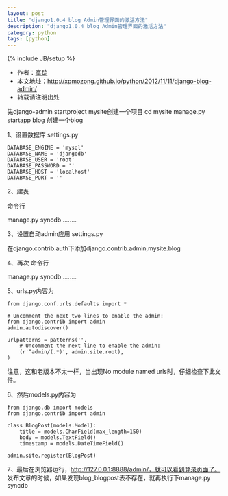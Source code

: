 ```yaml
---
layout: post
title: "django1.0.4 blog Admin管理界面的激活方法"
description: "django1.0.4 blog Admin管理界面的激活方法"
category: python
tags: [python]
---
```

{% include JB/setup %}

*	作者：<a href="http://weibo.com/xpmozong" target="blank">寞踪</a>
*	本文地址：http://xpmozong.github.io/python/2012/11/11/django-blog-admin/
*	转载请注明出处

先django-admin startproject mysite创建一个项目
cd mysite
manage.py startapp blog  创建一个blog

1、设置数据库 settings.py

    DATABASE_ENGINE = 'mysql'
    DATABASE_NAME = 'djangodb'
    DATABASE_USER = 'root'
    DATABASE_PASSWORD = ''
    DATABASE_HOST = 'localhost'
    DATABASE_PORT = ''


2、建表

命令行

manage.py syncdb
........

3、设置自动admin应用 settings.py

在django.contrib.auth下添加django.contrib.admin,mysite.blog

4、再次 命令行

manage.py syncdb
........

5、urls.py内容为

    from django.conf.urls.defaults import *

    # Uncomment the next two lines to enable the admin:
    from django.contrib import admin
    admin.autodiscover()

    urlpatterns = patterns('',
        # Uncomment the next line to enable the admin:
        (r'^admin/(.*)', admin.site.root),
    )


注意，这和老版本不太一样，当出现No module named urls时，仔细检查下此文件。

6、然后models.py内容为

    from django.db import models
    from django.contrib import admin

    class BlogPost(models.Model):
        title = models.CharField(max_length=150)
        body = models.TextField()
        timestamp = models.DateTimeField()

    admin.site.register(BlogPost)

7、最后在浏览器运行，http://127.0.0.1:8888/admin/，就可以看到登录页面了。
发布文章的时候，如果发现blog_blogpost表不存在，就再执行下manage.py syncdb